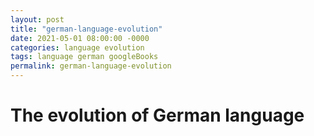 ```yaml
---
layout: post
title: "german-language-evolution"
date: 2021-05-01 08:00:00 -0000
categories: language evolution
tags: language german googleBooks
permalink: german-language-evolution
---
```


# The evolution of German language

